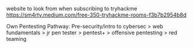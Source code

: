 website to look from when subscribing to tryhackme
https://sm4rty.medium.com/free-350-tryhackme-rooms-f3b7b2954b8d


Own Pentesting Pathway:
Pre-security/intro to cybersec > web fundamentals > jr pen tester > pentest+ > offensive pentesting  > red teaming
 